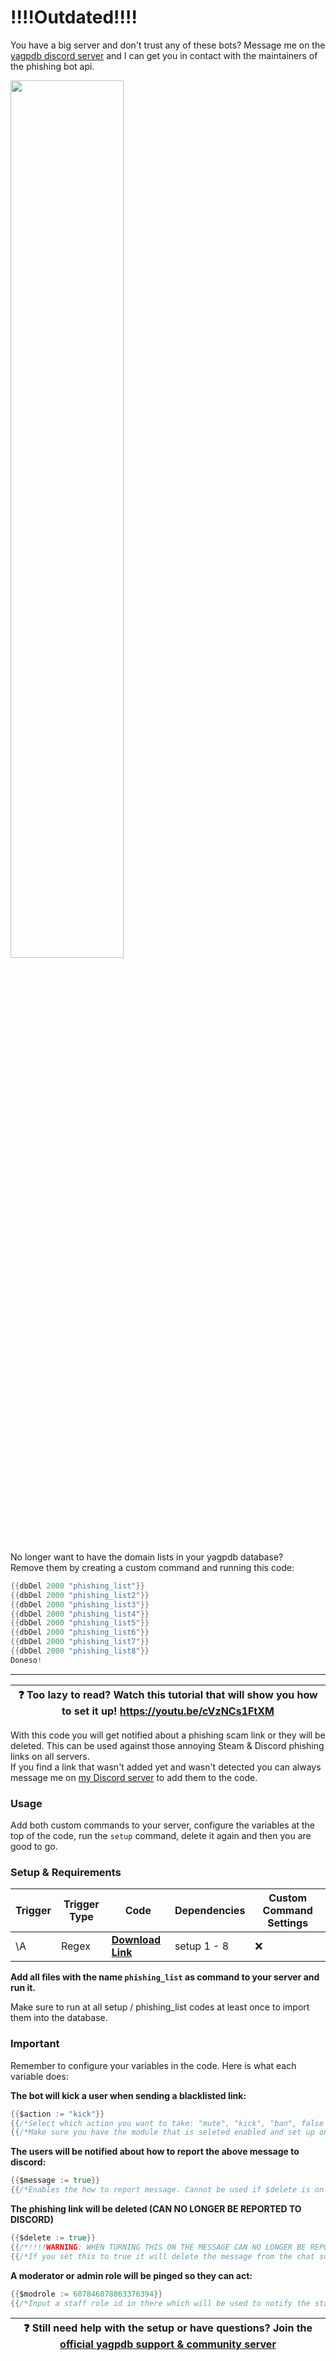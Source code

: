 # !!!!Outdated!!!!

You have a big server and don't trust any of these bots? Message me on the [yagpdb discord server](https://discord.gg/4udtcA5) and I can get you in contact with the maintainers of the phishing bot api.  



<img src="../../../assets/archived.png?raw=true" width="60%"/>

No longer want to have the domain lists in your yagpdb database?  
Remove them by creating a custom command and running this code:  
```go
{{dbDel 2000 "phishing_list"}}
{{dbDel 2000 "phishing_list2"}}
{{dbDel 2000 "phishing_list3"}}
{{dbDel 2000 "phishing_list4"}}
{{dbDel 2000 "phishing_list5"}}
{{dbDel 2000 "phishing_list6"}}
{{dbDel 2000 "phishing_list7"}}
{{dbDel 2000 "phishing_list8"}}
Doneso!
```

---

| ❓ Too lazy to read? Watch this tutorial that will show you how to set it up! https://youtu.be/cVzNCs1FtXM |
| --- |

With this code you will get notified about a phishing scam link or they will be deleted. This can be used against those annoying Steam & Discord phishing links on all servers.  
If you find a link that wasn't added yet and wasn't detected you can always message me on [my Discord server](https://discord.gg/GRns3fg) to add them to the code.

### Usage

Add both custom commands to your server, configure the variables at the top of the code, run the `setup` command, delete it again and then you are good to go.

### Setup & Requirements

Trigger|Trigger Type|Code|Dependencies|Custom Command Settings
---|---|---|---|---
\A|Regex|**[Download Link](anti_phishing.yag)**|setup 1 - 8|❌

**Add all files with the name `phishing_list` as command to your server and run it.**

Make sure to run at all setup / phishing_list codes at least once to import them into the database.  


### Important

Remember to configure your variables in the code. Here is what each variable does:

**The bot will kick a user when sending a blacklisted link:**
```go
{{$action := "kick"}}
{{/*Select which action you want to take: "mute", "kick", "ban", false (disabled)*/}}
{{/*Make sure you have the module that is seleted enabled and set up on the yagpdb control panel / website*/}}
```

**The users will be notified about how to report the above message to discord:**
```go
{{$message := true}}
{{/*Enables the how to report message. Cannot be used if $delete is on true*/}}
```

**The phishing link will be deleted (CAN NO LONGER BE REPORTED TO DISCORD)**
```go
{{$delete := true}}
{{/*!!!!WARNING: WHEN TURNING THIS ON THE MESSAGE CAN NO LONGER BE REPORTED TO THE 'Trust & Safety-Team' FROM DISCORD!!!!*/}}
{{/*If you set this to true it will delete the message from the chat so nobody can fall for the scam / pishing link*/}}
```

**A moderator or admin role will be pinged so they can act:**
```go
{{$modrole := 607846078863376394}}
{{/*Input a staff role id in there which will be used to notify the staff about the link. This should be enabled if $delete is set to false.*/}}
```

| ❓ Still need help with the setup or have questions? Join the [official yagpdb support & community server](https://discord.gg/4udtcA5) |
| --- |
